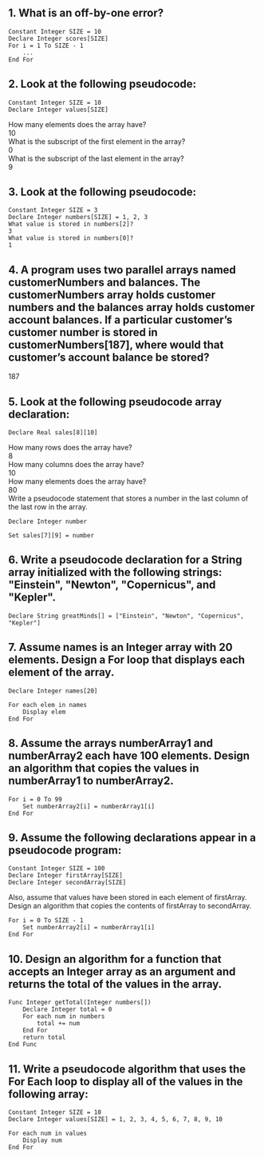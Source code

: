 ## 1. What is an off-by-one error?
```
Constant Integer SIZE = 10
Declare Integer scores[SIZE]
For i = 1 To SIZE - 1
    ...
End For
```
## 2.  Look at the following pseudocode:
```
Constant Integer SIZE = 10
Declare Integer values[SIZE]
```
How many elements does the array have?  
10  
What is the subscript of the first element in the array?  
  0  
What is the subscript of the last element in the array?  
9  
## 3. Look at the following pseudocode:
```
Constant Integer SIZE = 3
Declare Integer numbers[SIZE] = 1, 2, 3
What value is stored in numbers[2]?
3
What value is stored in numbers[0]?
1
```

## 4. A program uses two parallel arrays named customerNumbers and balances. The customerNumbers array holds customer numbers and the balances array holds customer account balances. If a particular customer’s customer number is stored in customerNumbers[187], where would that customer’s account balance be stored?
187
## 5. Look at the following pseudocode array declaration:
```
Declare Real sales[8][10]
```
How many rows does the array have?  
8  
How many columns does the array have?  
10  
How many elements does the array have?  
80  
Write a pseudocode statement that stores a number in the last column of the last row in the array.
```
Declare Integer number

Set sales[7][9] = number
```
##  6. Write a pseudocode declaration for a String array initialized with the following strings: "Einstein", "Newton", "Copernicus", and "Kepler".
```
Declare String greatMinds[] = ["Einstein", "Newton", "Copernicus", "Kepler"]
```
## 7. Assume names is an Integer array with 20 elements. Design a For loop that displays each element of the array.
```
Declare Integer names[20]

For each elem in names
    Display elem
End For
```
## 8. Assume the arrays numberArray1 and numberArray2 each have 100 elements. Design an algorithm that copies the values in numberArray1 to numberArray2.
```
For i = 0 To 99
    Set numberArray2[i] = numberArray1[i]
End For
```
## 9. Assume the following declarations appear in a pseudocode program:
```
Constant Integer SIZE = 100
Declare Integer firstArray[SIZE]
Declare Integer secondArray[SIZE]
```
Also, assume that values have been stored in each element of firstArray. Design an algorithm that copies the contents of firstArray to secondArray.
```
For i = 0 To SIZE - 1
    Set numberArray2[i] = numberArray1[i]
End For
```
## 10. Design an algorithm for a function that accepts an Integer array as an argument and returns the total of the values in the array.
```
Func Integer getTotal(Integer numbers[])
    Declare Integer total = 0
    For each num in numbers
        total += num
    End For
    return total
End Func
```
## 11. Write a pseudocode algorithm that uses the For Each loop to display all of the values in the following array:
```
Constant Integer SIZE = 10
Declare Integer values[SIZE] = 1, 2, 3, 4, 5, 6, 7, 8, 9, 10

For each num in values
    Display num
End For
```




